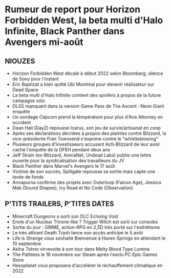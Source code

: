 # Rumeur de report pour Horizon Forbidden West, la beta multi d'Halo Infinite, Black Panther dans Avengers mi-août

## NIOUZES

- Horizon Forbidden West décalé à début 2022 selon Bloomberg, silence de Sony pour l'instant
- Eric Baptizat a bien quitté Ubi Montréal pour devenir réalisateur sur Dead Space
- La beta multi d'Halo Infinite contient des spoilers à propos de la future campagne solo
- DLSS manquant dans la version Game Pass de The Ascent : Neon Giant enquête
- Un sondage Capcom prend la témpérature pour plus d'Ace Attorney en occident
- Dean Hall (DayZ) repousse Icarus, son jeu de survie/artisanat en coop
- Après ses déclarations décriées à propos des plaintes contre Blizzard, la vice-présidente Fran Townsend s'exprime contre le "whistleblowing"
- Plusieurs groupes d'investisseurs accusent Acti-Blizzard de leur avoir caché l'enquête de la DFEH pendant deux ans
- Jeff Strain (ex-Blizzard, ArenaNet, Undead Labs) publie une lettre ouverte pour la syndicalisation des travailleurs du JV
- Black Panther dans Marvel's Avengers le 17 août 
- Victime de son succès, Splitgate repousse sa sortie mais capte une levée de fonds
- Annapurna confirme des projets avec Outerloop (Falcon Age), Jessica Mak (Sound Shapes), Ivy Road et No Code (Observation)

## P'TITS TRAILERS, P'TITES DATES

- Minecraft Dungeons a sorti son DLC Echoing Void
- Envie d'un Nuclear Throne-like ? Trigger Witch est sorti sur consoles
- Sortie du jour : GRIME, action-RPG en 2,5D très porté sur l'esthétisme
- Le très attirant Death Trash lance son accès anticipé le 5 août
- Life is Strange vous souhaite Bienvenue à Haven Springs en attendant le 10 septembre
- Akiha Tohno virvevolte à son tour dans Melty Blood Type Lumina
- The Pathless le 16 novembre sur Steam après l'exclu PC Epic Games Store
- Hexoplanet vous proposera d'accélérer le réchauffement climatique en 2022
